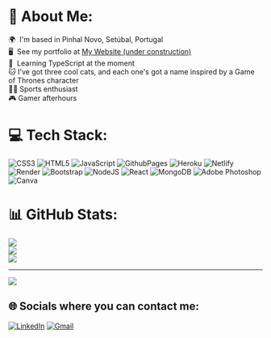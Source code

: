 # 💫 About Me:
 🌍  I'm based in Pinhal Novo, Setúbal, Portugal<br> 🖥️  See my portfolio at [My Website (under construction)](http://underconstruction.dev)<br> 🧠  Learning TypeScript at the moment<br> 🐱  I've got three cool cats, and each one's got a name inspired by a Game of Thrones character<br> 🏋️‍♂️  Sports enthusiast<br> 🎮  Gamer afterhours

# 💻 Tech Stack:
![CSS3](https://img.shields.io/badge/css3-%231572B6.svg?style=for-the-badge&logo=css3&logoColor=white) ![HTML5](https://img.shields.io/badge/html5-%23E34F26.svg?style=for-the-badge&logo=html5&logoColor=white) ![JavaScript](https://img.shields.io/badge/javascript-%23323330.svg?style=for-the-badge&logo=javascript&logoColor=%23F7DF1E) ![GithubPages](https://img.shields.io/badge/github%20pages-121013?style=for-the-badge&logo=github&logoColor=white) ![Heroku](https://img.shields.io/badge/heroku-%23430098.svg?style=for-the-badge&logo=heroku&logoColor=white) ![Netlify](https://img.shields.io/badge/netlify-%23000000.svg?style=for-the-badge&logo=netlify&logoColor=#00C7B7) ![Render](https://img.shields.io/badge/Render-%46E3B7.svg?style=for-the-badge&logo=render&logoColor=white) ![Bootstrap](https://img.shields.io/badge/bootstrap-%238511FA.svg?style=for-the-badge&logo=bootstrap&logoColor=white) ![NodeJS](https://img.shields.io/badge/node.js-6DA55F?style=for-the-badge&logo=node.js&logoColor=white) ![React](https://img.shields.io/badge/react-%2320232a.svg?style=for-the-badge&logo=react&logoColor=%2361DAFB) ![MongoDB](https://img.shields.io/badge/MongoDB-%234ea94b.svg?style=for-the-badge&logo=mongodb&logoColor=white) ![Adobe Photoshop](https://img.shields.io/badge/adobe%20photoshop-%2331A8FF.svg?style=for-the-badge&logo=adobe%20photoshop&logoColor=white) ![Canva](https://img.shields.io/badge/Canva-%2300C4CC.svg?style=for-the-badge&logo=Canva&logoColor=white)
# 📊 GitHub Stats:
![](https://github-readme-stats.vercel.app/api?username=brcunha3000&theme=dark&hide_border=false&include_all_commits=false&count_private=false)<br/>
![](https://github-readme-streak-stats.herokuapp.com/?user=brcunha3000&theme=dark&hide_border=false)<br/>
![](https://github-readme-stats.vercel.app/api/top-langs/?username=brcunha3000&theme=dark&hide_border=false&include_all_commits=false&count_private=false&layout=compact)


---
[![](https://visitcount.itsvg.in/api?id=brcunha3000&icon=5&color=2)](https://visitcount.itsvg.in)


## 🌐 Socials where you can contact me:
[![LinkedIn](https://img.shields.io/badge/LinkedIn-%230077B5.svg?logo=linkedin&logoColor=white)](https://linkedin.com/in/brunorcunha3000) 
[![Gmail](https://img.shields.io/badge/Gmail-D14836?style=for-the-badge&logo=gmail&logoColor=white)](mailto:brunorcunha3000@gmail.com) 

